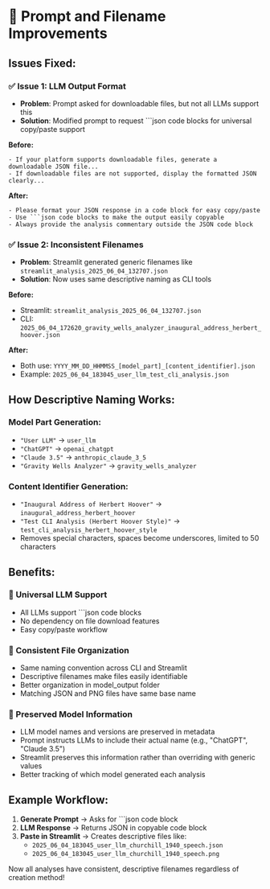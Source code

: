 # 🔧 Prompt and Filename Improvements

## **Issues Fixed:**

### ✅ **Issue 1: LLM Output Format**
- **Problem**: Prompt asked for downloadable files, but not all LLMs support this
- **Solution**: Modified prompt to request ```json code blocks for universal copy/paste support

**Before:**
```
- If your platform supports downloadable files, generate a downloadable JSON file...
- If downloadable files are not supported, display the formatted JSON clearly...
```

**After:**
```
- Please format your JSON response in a code block for easy copy/paste
- Use ```json code blocks to make the output easily copyable
- Always provide the analysis commentary outside the JSON code block
```

### ✅ **Issue 2: Inconsistent Filenames**
- **Problem**: Streamlit generated generic filenames like `streamlit_analysis_2025_06_04_132707.json`
- **Solution**: Now uses same descriptive naming as CLI tools

**Before:**
- Streamlit: `streamlit_analysis_2025_06_04_132707.json`
- CLI: `2025_06_04_172620_gravity_wells_analyzer_inaugural_address_herbert_hoover.json`

**After:**
- Both use: `YYYY_MM_DD_HHMMSS_[model_part]_[content_identifier].json`
- Example: `2025_06_04_183045_user_llm_test_cli_analysis.json`

## **How Descriptive Naming Works:**

### **Model Part Generation:**
- `"User LLM"` → `user_llm`
- `"ChatGPT"` → `openai_chatgpt` 
- `"Claude 3.5"` → `anthropic_claude_3_5`
- `"Gravity Wells Analyzer"` → `gravity_wells_analyzer`

### **Content Identifier Generation:**
- `"Inaugural Address of Herbert Hoover"` → `inaugural_address_herbert_hoover`
- `"Test CLI Analysis (Herbert Hoover Style)"` → `test_cli_analysis_herbert_hoover_style`
- Removes special characters, spaces become underscores, limited to 50 characters

## **Benefits:**

### **🎯 Universal LLM Support**
- All LLMs support ```json code blocks
- No dependency on file download features
- Easy copy/paste workflow

### **📁 Consistent File Organization**
- Same naming convention across CLI and Streamlit
- Descriptive filenames make files easily identifiable
- Better organization in model_output folder
- Matching JSON and PNG files have same base name

### **🤖 Preserved Model Information**
- LLM model names and versions are preserved in metadata
- Prompt instructs LLMs to include their actual name (e.g., "ChatGPT", "Claude 3.5")
- Streamlit preserves this information rather than overriding with generic values
- Better tracking of which model generated each analysis

## **Example Workflow:**
1. **Generate Prompt** → Asks for ```json code block
2. **LLM Response** → Returns JSON in copyable code block
3. **Paste in Streamlit** → Creates descriptive files like:
   - `2025_06_04_183045_user_llm_churchill_1940_speech.json`
   - `2025_06_04_183045_user_llm_churchill_1940_speech.png`

Now all analyses have consistent, descriptive filenames regardless of creation method! 